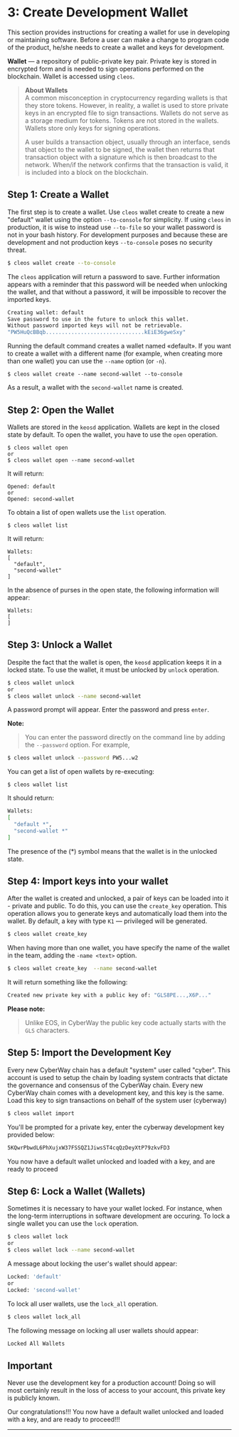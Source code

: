# 3: Create Development Wallet

This section provides instructions for creating a wallet for use in developing or maintaining software. Before a user can make a change to program code of the product, he/she needs to create a wallet and keys for development.  

**Wallet** — a repository of public-private key pair. Private key is stored in encrypted form and is needed to sign operations performed on the blockchain. Wallet is accessed using `cleos`.  

> **About Wallets**  
> A common misconception in cryptocurrency regarding wallets is that they store tokens. However, in reality, a wallet is used to store private keys in an encrypted file to sign transactions. Wallets do not serve as a storage medium for tokens. Tokens are not stored in the wallets. Wallets store only keys for signing operations.  
> 
> A user builds a transaction object, usually through an interface, sends that object to the wallet to be signed, the wallet then returns that transaction object with a signature which is then broadcast to the network. When/if the network confirms that the transaction is valid, it is included into a block on the blockchain.


## Step 1: Create a Wallet

The first step is to create a wallet. Use `cleos` wallet create to create a new "default" wallet using the option `--to-console` for simplicity. If using `cleos` in production, it is wise to instead use `--to-file` so your wallet password is not in your bash history. For development purposes and because these are development and not production keys `--to-console` poses no security threat.

```sh
$ cleos wallet create --to-console
```

The `cleos` application will return a password to save. Further information appears with a reminder that this password will be needed when unlocking the wallet, and that without a password, it will be impossible to recover the imported keys. 

```sh
Creating wallet: default
Save password to use in the future to unlock this wallet.  
Without password imported keys will not be retrievable.  
"PW5HuQcBBqb...............................kEiE36gweSxy"
```

Running the default command creates a wallet named «default». If you want to create a wallet with a different name (for example, when creating more than one wallet) you can use the `--name` option (or `-n`).
```
$ cleos wallet create --name second-wallet --to-console
```
As a result, a wallet with the `second-wallet` name is created.

## Step 2: Open the Wallet

Wallets are stored in the `keosd` application. Wallets are kept in the closed state by default. To open the wallet, you have to use the `open` operation.
```
$ cleos wallet open
or
$ cleos wallet open --name second-wallet
```
It will return:
```
Opened: default
or
Opened: second-wallet
```

To obtain a list of open wallets use the `list` operation. 
```
$ cleos wallet list
```

It will return:
```
Wallets:
[
  "default",
  "second-wallet"
]
```

In the absence of purses in the open state, the following information will appear:
```
Wallets:
[
]
```

## Step 3: Unlock a Wallet

Despite the fact that the wallet is open, the `keosd` application keeps it in a locked 
state. To use the wallet, it must be unlocked by `unlock` operation.
```sh
$ cleos wallet unlock
or
$ cleos wallet unlock --name second-wallet
```
A password prompt will appear. Enter the password and press `enter`.  

**Note:**  
> You can enter the password directly on the command line by adding the `--password` option. For example,
 
```sh
$ cleos wallet unlock --password PW5...w2
```
You can get a list of open wallets by re-executing: 
```
$ cleos wallet list
```

It should return:  
```sh
Wallets:
[
  "default *",
  "second-wallet *"
]
```
The presence of the (\*) symbol means that the wallet is in the unlocked state.

## Step 4: Import keys into your wallet

After the wallet is created and unlocked, a pair of keys can be loaded into it - private and public. To do this, you can use the `create_key` operation. This operation allows you to generate keys and automatically load them into the wallet. By default, a key with type `K1` — privileged will be generated.
```sh
$ cleos wallet create_key
```
When having more than one wallet, you have specify the name of the wallet in the team, adding the `-name <text>` option.
```sh
$ cleos wallet create_key  --name second-wallet
```

It will return something like the following: 
```sh
Created new private key with a public key of: "GLS8PE...,X6P..."
```
**Please note:**  
> Unlike EOS, in CyberWay the public key code actually starts with the `GLS` characters.

## Step 5: Import the Development Key
Every new CyberWay chain has a default "system" user called "cyber". This account is used to setup the chain by loading system contracts that dictate the governance and consensus of the CyberWay chain. Every new CyberWay chain comes with a development key, and this key is the same. Load this key to sign transactions on behalf of the system user (cyberway)

```sh
$ cleos wallet import
```
You'll be prompted for a private key, enter the cyberway development key provided below:
```sh
5KQwrPbwdL6PhXujxW37FSSQZ1JiwsST4cqQzDeyXtP79zkvFD3
```
You now have a default wallet unlocked and loaded with a key, and are ready to proceed

## Step 6: Lock a Wallet (Wallets)
Sometimes it is necessary to have your wallet locked. For instance, when the long-term interruptions in software development are occuring. To lock a single wallet you can use the `lock` operation. 
```sh
$ cleos wallet lock
or
$ cleos wallet lock --name second-wallet
```

A message about locking the user's wallet should appear:
```sh
Locked: 'default'
or
Locked: 'second-wallet'
```

To lock all user wallets, use the `lock_all` operation.
```sh
$ cleos wallet lock_all
```

The following message on locking all user wallets should appear:
```sh
Locked All Wallets
```

## Important

Never use the development key for a production account! Doing so will most certainly result in the loss of access to your account, this private key is publicly known.  


Our congratulations!!! You now have a default wallet unlocked and loaded with a key, and are ready to proceed!!!

****

